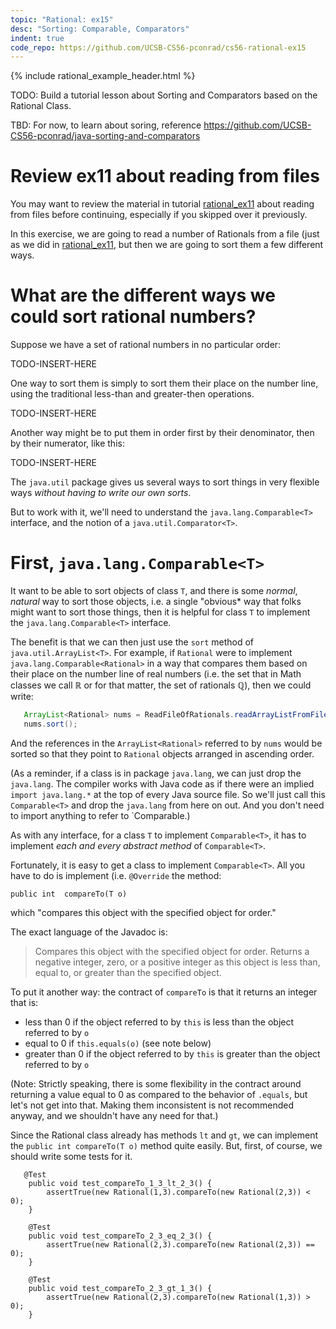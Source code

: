 ```yaml
---
topic: "Rational: ex15"
desc: "Sorting: Comparable, Comparators"
indent: true
code_repo: https://github.com/UCSB-CS56-pconrad/cs56-rational-ex15
---
```



{% include rational_example_header.html %}

TODO: Build a tutorial lesson about Sorting and Comparators based on the Rational Class.

TBD: For now, to learn about soring, reference <https://github.com/UCSB-CS56-pconrad/java-sorting-and-comparators>
   
# Review ex11 about reading from files

You may want to review the material in tutorial [rational_ex11](/tutorials/rational_ex11/) about reading from files before continuing, especially if you skipped over it previously.

In this exercise, we are going to read a number of Rationals from a file (just as we did in [rational_ex11](/tutorials/rational_ex11/), but then we are going to sort them a few different ways.

# What are the different ways we could sort rational numbers?

Suppose we have a set of rational numbers in no particular order:

TODO-INSERT-HERE

One way to sort them is simply to sort them their place on the number line, using the traditional less-than and greater-then operations.

TODO-INSERT-HERE

Another way might be to put them in order first by their denominator, then by their numerator, like this:

TODO-INSERT-HERE

The `java.util` package gives us several ways to sort things in very flexible ways *without having to write our own sorts*.

But to work with it, we'll need to understand the `java.lang.Comparable<T>` interface, and the notion of a `java.util.Comparator<T>`.

# First, `java.lang.Comparable<T>`

It want to be able to sort objects of class `T`, and there is some *normal*, *natural* way to sort those objects, i.e. a single "obvious* way that folks might want to sort those things, then it is helpful for class `T` to implement the `java.lang.Comparable<T>` interface.

The benefit is that we can then just use the `sort` method of `java.util.ArrayList<T>`.  For example, if `Rational` were to implement `java.lang.Comparable<Rational>` in a way that compares them based on their place on the number line of real numbers (i.e. the set that in Math classes we call &#8477; or for that matter, the set of rationals &#8474;), then we could write:

```java
   ArrayList<Rational> nums = ReadFileOfRationals.readArrayListFromFile("rationals.txt");
   nums.sort();   
```

And the references in the `ArrayList<Rational>` referred to by `nums` would be sorted so that they point to `Rational` objects arranged in ascending order.

(As a reminder, if a class is in package `java.lang`, we can just drop the `java.lang`.  The compiler works with Java code as if there were an implied `import java.lang.*` at the top of every Java source file.  So we'll just call this `Comparable<T>` and drop the `java.lang` from here on out.  And you don't need to import anything to refer to `Comparable<T>.)


As with any interface, for a class `T` to implement `Comparable<T>`, it has to implement *each and every abstract method* of `Comparable<T>`.  
   
Fortunately, it is easy to get a class to implement `Comparable<T>`.  All you have to do is implement (i.e. `@Override` the method:


```
public int	compareTo(T o)
```

which "compares this object with the specified object for order."

The exact language of the Javadoc is:

> Compares this object with the specified object for order. 
> Returns a negative integer, zero, or a positive integer as this 
> object is less than, equal to, or greater than the specified object.

To put it another way: the contract of `compareTo` is that it returns an integer that is:
* less than 0 if the object referred to by `this` is less than the object referred to by `o`
* equal to 0 if `this.equals(o)`  (see note below)
* greater than 0 if the object referred to by `this` is greater than the object referred to by `o`

(Note: Strictly speaking, there is some flexibility in the contract around returning a value equal to 0 as compared to the behavior of `.equals`, but let's not get into that.   Making them inconsistent is not recommended anyway, and we shouldn't have any need for that.)

Since the Rational class already has methods `lt` and `gt`, we can implement the `public int compareTo(T o)` method quite easily.   But, first, of course, we should write some tests for it.

```
   @Test
    public void test_compareTo_1_3_lt_2_3() {
        assertTrue(new Rational(1,3).compareTo(new Rational(2,3)) < 0);
    }

    @Test
    public void test_compareTo_2_3_eq_2_3() {
        assertTrue(new Rational(2,3).compareTo(new Rational(2,3)) == 0);
    }

    @Test
    public void test_compareTo_2_3_gt_1_3() {
        assertTrue(new Rational(2,3).compareTo(new Rational(1,3)) > 0);
    }
```
